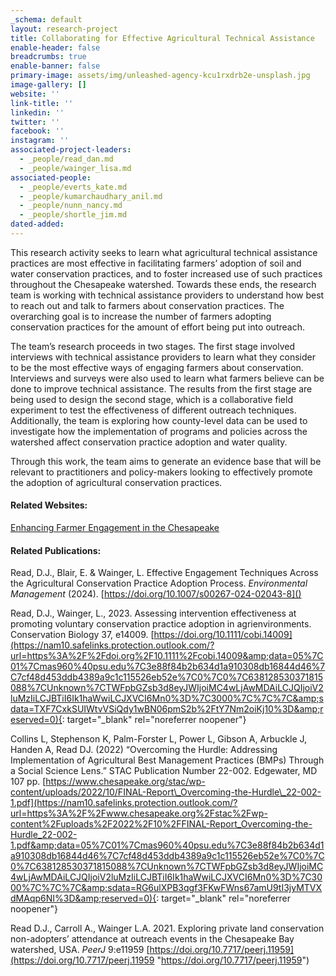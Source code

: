 ```yaml
---
_schema: default
layout: research-project
title: Collaborating for Effective Agricultural Technical Assistance
enable-header: false
breadcrumbs: true
enable-banner: false
primary-image: assets/img/unleashed-agency-kcu1rxdrb2e-unsplash.jpg
image-gallery: []
website: ''
link-title: ''
linkedin: ''
twitter: ''
facebook: ''
instagram: ''
associated-project-leaders:
  - _people/read_dan.md
  - _people/wainger_lisa.md
associated-people:
  - _people/everts_kate.md
  - _people/kumarchaudhary_anil.md
  - _people/nunn_nancy.md
  - _people/shortle_jim.md
dated-added:
---
```

This research activity seeks to learn what agricultural technical assistance practices are most effective in facilitating farmers’ adoption of soil and water conservation practices, and to foster increased use of such practices throughout the Chesapeake watershed. Towards these ends, the research team is working with technical assistance providers to understand how best to reach out and talk to farmers about conservation practices. The overarching goal is to increase the number of farmers adopting conservation practices for the amount of effort being put into outreach.

The team’s research proceeds in two stages. The first stage involved interviews with technical assistance providers to learn what they consider to be the most effective ways of engaging farmers about conservation. Interviews and surveys were also used to learn what farmers believe can be done to improve technical assistance. The results from the first stage are being used to design the second stage, which is a collaborative field experiment to test the effectiveness of different outreach techniques. Additionally, the team is exploring how county-level data can be used to investigate how the implementation of programs and policies across the watershed affect conservation practice adoption and water quality.

Through this work, the team aims to generate an evidence base that will be relevant to practitioners and policy-makers looking to effectively promote the adoption of agricultural conservation practices.

#### Related Websites:

[Enhancing Farmer Engagement in the Chesapeake](https://farmpartners.cbl.umces.edu/)

#### Related Publications:

Read, D.J., Blair, E. & Wainger, L. Effective Engagement Techniques Across the Agricultural Conservation Practice Adoption Process. *Environmental Management* (2024). [https://doi.org/10.1007/s00267-024-02043-8]()

Read, D.J., Wainger, L., 2023. Assessing intervention effectiveness at promoting voluntary conservation practice adoption in agrienvironments. Conservation Biology 37, e14009. [https://doi.org/10.1111/cobi.14009](https://nam10.safelinks.protection.outlook.com/?url=https%3A%2F%2Fdoi.org%2F10.1111%2Fcobi.14009&amp;data=05%7C01%7Cmas960%40psu.edu%7C3e88f84b2b634d1a910308db16844d46%7C7cf48d453ddb4389a9c1c115526eb52e%7C0%7C0%7C638128530371815088%7CUnknown%7CTWFpbGZsb3d8eyJWIjoiMC4wLjAwMDAiLCJQIjoiV2luMzIiLCJBTiI6Ik1haWwiLCJXVCI6Mn0%3D%7C3000%7C%7C%7C&amp;sdata=TXF7CxkSUIWtvVSiQdy1wBN06pmS2b%2FtY7Nm2oiKj10%3D&amp;reserved=0){: target="_blank" rel="noreferrer noopener"}

Collins L, Stephenson K, Palm-Forster L, Power L, Gibson A, Arbuckle J, Handen A, Read DJ. (2022) “Overcoming the Hurdle: Addressing Implementation of Agricultural Best Management Practices (BMPs) Through a Social Science Lens.” STAC Publication Number 22-002. Edgewater, MD 107 pp. [https://www.chesapeake.org/stac/wp-content/uploads/2022/10/FINAL-Report\_Overcoming-the-Hurdle\_22-002-1.pdf](https://nam10.safelinks.protection.outlook.com/?url=https%3A%2F%2Fwww.chesapeake.org%2Fstac%2Fwp-content%2Fuploads%2F2022%2F10%2FFINAL-Report_Overcoming-the-Hurdle_22-002-1.pdf&amp;data=05%7C01%7Cmas960%40psu.edu%7C3e88f84b2b634d1a910308db16844d46%7C7cf48d453ddb4389a9c1c115526eb52e%7C0%7C0%7C638128530371815088%7CUnknown%7CTWFpbGZsb3d8eyJWIjoiMC4wLjAwMDAiLCJQIjoiV2luMzIiLCJBTiI6Ik1haWwiLCJXVCI6Mn0%3D%7C3000%7C%7C%7C&amp;sdata=RG6ulXPB3qgf3FKwFWns67amU9tI3jyMTVXdMAqp6NI%3D&amp;reserved=0){: target="_blank" rel="noreferrer noopener"}

Read D.J., Carroll A., Wainger L.A. 2021. Exploring private land conservation non-adopters’ attendance at outreach events in the Chesapeake Bay watershed, USA. *PeerJ* 9:e11959 [https://doi.org/10.7717/peerj.11959](https://doi.org/10.7717/peerj.11959 "https://doi.org/10.7717/peerj.11959")

&nbsp;